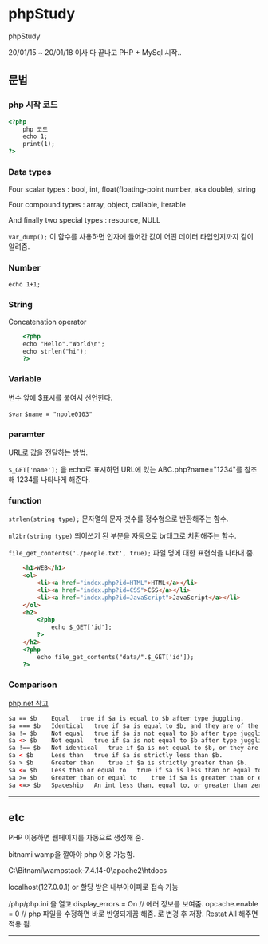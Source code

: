 # phpStudy
phpStudy

20/01/15 ~ 20/01/18 이사 다 끝나고 PHP + MySql 시작..

## 문법

### php 시작 코드
``` html
<?php
    php 코드
    echo 1;
    print(1);
?>
```

### Data types
Four scalar types : bool, int, float(floating-point number, aka double), string

Four compound types : array, object, callable, iterable

And finally two special types : resource, NULL

`var_dump();` 이 함수를 사용하면 인자에 들어간 값이 어떤 데이터 타입인지까지 같이 알려줌.

### Number
`echo 1+1;`

### String
Concatenation operator
``` html
    <?php
    echo "Hello"."World\n";
    echo strlen("hi");
    ?>
```

### Variable

변수 앞에 $표시를 붙여서 선언한다. 

`$var` `$name = "npole0103"`

### paramter

URL로 값을 전달하는 방법.

`$_GET['name'];` 을 echo로 표시하면 URL에 있는 ABC.php?name="1234"를 참조해
1234를 나타나게 해준다.

### function
`strlen(string type);` 문자열의 문자 갯수를 정수형으로 반환해주는 함수.

`nl2br(string type)` 띄어쓰기 된 부분을 자동으로 br태그로 치환해주는 함수.

`file_get_contents('./people.txt', true);` 파일 명에 대한 표현식을 나타내 줌. 

``` html
    <h1>WEB</h1>
    <ol>
        <li><a href="index.php?id=HTML">HTML</a></li>
        <li><a href="index.php?id=CSS">CSS</a></li>
        <li><a href="index.php?id=JavaScript">JavaScript</a></li>
    </ol>
    <h2>
        <?php
            echo $_GET['id'];
        ?>
    </h2>
    <?php
        echo file_get_contents("data/".$_GET['id']);
    ?>
```

### Comparison

[php.net 참고](https://www.php.net/manual/en/language.operators.comparison.php)

``` html
$a == $b	Equal	true if $a is equal to $b after type juggling.
$a === $b	Identical	true if $a is equal to $b, and they are of the same type.
$a != $b	Not equal	true if $a is not equal to $b after type juggling.
$a <> $b	Not equal	true if $a is not equal to $b after type juggling.
$a !== $b	Not identical	true if $a is not equal to $b, or they are not  of the same type.
$a < $b	    Less than	true if $a is strictly less than $b.
$a > $b	    Greater than	true if $a is strictly greater than $b.
$a <= $b	Less than or equal to	true if $a is less than or equal to $b.
$a >= $b	Greater than or equal to	true if $a is greater than or equal to $b.
$a <=> $b	Spaceship	An int less than, equal to, or greater than zero when $a is less than, equal to, or greater than $b, respectively.
```



---
## etc

PHP 이용하면 웹페이지를 자동으로 생성해 줌.

bitnami wamp을 깔아야 php 이용 가능함.

C:\Bitnami\wampstack-7.4.14-0\apache2\htdocs

localhost(127.0.0.1) or 할당 받은 내부아이피로 접속 가능

/php/php.ini 을 열고
display_errors = On // 에러 정보를 보여줌.
opcache.enable = 0  // php 파일을 수정하면 바로 반영되게끔 해줌.
로 변경 후 저장. Restat All 해주면 적용 됨.





---